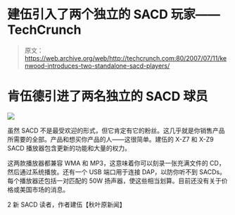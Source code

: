 # 建伍引入了两个独立的 SACD 玩家——TechCrunch

> 原文：<https://web.archive.org/web/http://techcrunch.com:80/2007/07/11/kenwood-introduces-two-standalone-sacd-players/>

# 肯伍德引进了两名独立的 SACD 球员

![](img/e5d35d181b92b890e69909844a5f2b4f.png)

虽然 SACD 不是最受欢迎的形式，但它肯定有它的粉丝。这几乎就是你销售产品所需要的全部。产品和想买你产品的人——这很简单。建伍的 X-Z7 和 X-Z9 SACD 播放器包含更新的功能和大量的权力。

这两款播放器都兼容 WMA 和 MP3，这意味着你可以刻录一张充满文件的 CD，然后通过系统播放。还有一个 USB 端口用于连接 DAP，以防你听不到 SACDs。每个播放器还包括一对匹配的 50W 扬声器，使这些相当划算。目前还没有关于价格或美国市场的消息。

2 新 SACD 读者，作者建伍【秋叶原新闻】